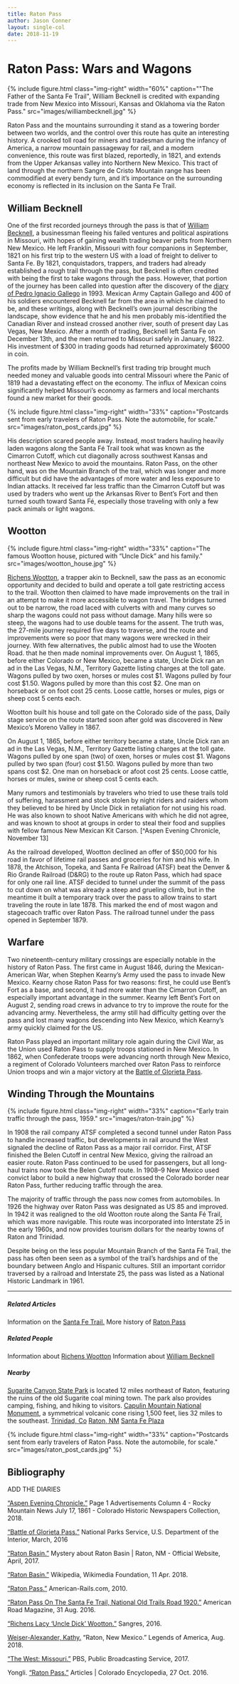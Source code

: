 ```yaml
---
title: Raton Pass
author: Jason Conner
layout: single-col
date: 2018-11-19
---
```


# Raton Pass: Wars and Wagons

{% include figure.html
  class="img-right"
  width="60%"
  caption=""The Father of the Santa Fe Trail", William Becknell is credited with expanding trade from New Mexico into Missouri, Kansas and Oklahoma via the Raton Pass."
  src="images/williambecknell.jpg"
%}

Raton Pass and the mountains surrounding it stand as a towering border between two worlds, and the control over this route has quite an interesting history. A crooked toll road for miners and tradesman during the infancy of America, a narrow mountain passageway for rail, and a modern convenience, this route was first blazed, reportedly, in 1821, and extends from the Upper Arkansas valley into Northern New Mexico. This tract of land through the northern Sangre de Cristo Mountain range has been commodified at every bendy turn, and it’s importance on the surrounding economy is reflected in its inclusion on the Santa Fe Trail.


## William Becknell

One of the first recorded journeys through the pass is that of [William Becknell](https://en.wikipedia.org/wiki/William_Becknell), a businessman fleeing his failed ventures and political aspirations in Missouri, with hopes of gaining wealth trading beaver pelts from Northern New Mexico. He left Franklin, Missouri with four companions in September, 1821 on his first trip to the western US with a load of freight to deliver to Santa Fe. By 1821, conquistadors, trappers, and traders had already established a rough trail through the pass, but Becknell is often credited with being the first to take wagons through the pass. However, that portion of the journey has been called into question after the discovery of the [diary of Pedro Ignacio Gallego](https://www.santafetrailresearch.com/research/pedro-ignacio-gallego-1.html) in 1993. Mexican Army Captain Gallego and 400 of his soldiers encountered Becknell far from the area in which he claimed to be, and these writings, along with Becknell’s own journal describing the landscape, show evidence that he and his men probably mis-identified the Canadian River and instead crossed another river, south of present day Las Vegas, New Mexico. After a month of trading, Becknell left Santa Fe on December 13th, and the men returned to Missouri safely in January, 1822. His investment of $300 in trading goods had returned approximately $6000 in coin. 

The profits made by William Becknell’s first trading trip brought much needed money and valuable goods into central Missouri where the Panic of 1819 had a devastating effect on the economy. The influx of Mexican coins significantly helped Missouri’s economy as farmers and local merchants found a new market for their goods. 

{% include figure.html
  class="img-right"
  width="33%"
  caption="Postcards sent from early travelers of Raton Pass. Note the automobile, for scale."
  src="images/raton_post_cards.jpg"
%}


His description scared people away. Instead, most traders hauling heavily laden wagons along the Santa Fé Trail took what was known as the Cimarron Cutoff, which cut diagonally across southwest Kansas and northeast New Mexico to avoid the mountains. Raton Pass, on the other hand, was on the Mountain Branch of the trail, which was longer and more difficult but did have the advantages of more water and less exposure to Indian attacks. It received far less traffic than the Cimarron Cutoff but was used by traders who went up the Arkansas River to Bent’s Fort and then turned south toward Santa Fé, especially those traveling with only a few pack animals or light wagons.

## Wootton

{% include figure.html
  class="img-right"
  width="33%"
  caption="The famous Wootton house, pictured with “Uncle Dick” and his family."
  src="images/wootton_house.jpg"
%}

[Richens Wootton](https://en.wikipedia.org/wiki/Richens_Lacey_Wootton), a trapper akin to Becknell, saw the pass as an economic opportunity and decided to build and operate a toll gate restricting access to the trail. Wootton then claimed to have made improvements on the trail in an attempt to make it more accessible to wagon travel.  The bridges turned out to be narrow, the road laced with culverts with and many curves so sharp the wagons could not pass without damage. Many hills were so steep, the wagons had to use double teams for the assent. The truth was, the 27-mile journey required five days to traverse, and the route and improvements were so poor that many wagons were wrecked in their journey. With few alternatives, the public almost had to use the Wooten Road. that he then made nominal improvements over. On August 1, 1865, before either Colorado or New Mexico, became a state, Uncle Dick ran an ad in the Las Vegas, N.M., Territory Gazette listing charges at the toll gate. Wagons pulled by two oxen, horses or mules cost $1. Wagons pulled by four cost $1.50. Wagons pulled by more than this cost $2. One man on horseback or on foot cost 25 cents. Loose cattle, horses or mules, pigs or sheep cost 5 cents each.

Wootton built his house and toll gate on the Colorado side of the pass, Daily stage service on the route started soon after gold was discovered in New Mexico’s Moreno Valley in 1867.

On August 1, 1865, before either territory became a state, Uncle Dick ran an ad in the Las Vegas, N.M., Territory Gazette listing charges at the toll gate. Wagons pulled by one span (two) of oxen, horses or mules cost $1. Wagons pulled by two span (four) cost $1.50. Wagons pulled by more than two spans cost $2. One man on horseback or afoot cost 25 cents. Loose cattle, horses or mules, swine or sheep cost 5 cents each.

Many rumors and testimonials by travelers who tried to use these trails told of suffering, harassment and stock stolen by night riders and raiders whom they believed to be hired by Uncle Dick in retaliation for not using his road. He was also known to shoot Native Americans with which he did not agree, and was known to shoot at groups in order to steal their food and supplies with fellow famous New Mexican Kit Carson. [^Aspen Evening Chronicle, November 13] 

As the railroad developed, Wootton declined an offer of $50,000 for his road in favor of lifetime rail passes and groceries for him and his wife. In 1878, the Atchison, Topeka, and Santa Fe Railroad (ATSF) beat the Denver & Rio Grande Railroad (D&RG) to the route up Raton Pass, which had space for only one rail line. ATSF decided to tunnel under the summit of the pass to cut down on what was already a steep and grueling climb, but in the meantime it built a temporary track over the pass to allow trains to start traveling the route in late 1878. This marked the end of most wagon and stagecoach traffic over Raton Pass. The railroad tunnel under the pass opened in September 1879.

## Warfare

Two nineteenth-century military crossings are especially notable in the history of Raton Pass. The first came in August 1846, during the Mexican-American War, when Stephen Kearny’s Army used the pass to invade New Mexico. Kearny chose Raton Pass for two reasons: first, he could use Bent’s Fort as a base, and second, it had more water than the Cimarron Cutoff, an especially important advantage in the summer. Kearny left Bent’s Fort on August 2, sending road crews in advance to try to improve the route for the advancing army. Nevertheless, the army still had difficulty getting over the pass and lost many wagons descending into New Mexico, which Kearny’s army quickly claimed for the US.

Raton Pass played an important military role again during the Civil War, as the Union used Raton Pass to supply troops stationed in New Mexico. In 1862, when Confederate troops were advancing north through New Mexico, a regiment of Colorado Volunteers marched over Raton Pass to reinforce Union troops and win a major victory at the [Battle of Glorieta Pass](https://www.nps.gov/peco/learn/historyculture/battle-of-glorieta-pass.htm).

## Winding Through the Mountains

{% include figure.html
  class="img-right"
  width="33%"
  caption="Early train traffic through the pass, 1959."
  src="images/raton-train.jpg"
%}

In 1908 the rail company ATSF completed a second tunnel under Raton Pass to handle increased traffic, but developments in rail around the West signaled the decline of Raton Pass as a major rail corridor. First, ATSF finished the Belen Cutoff in central New Mexico, giving the railroad an easier route. Raton Pass continued to be used for passengers, but all long-haul trains now took the Belen Cutoff route. In 1908–9 New Mexico used convict labor to build a new highway that crossed the Colorado border near Raton Pass, further reducing traffic through the area.

The majority of traffic through the pass now comes from automobiles. In 1926 the highway over Raton Pass was designated as US 85 and improved. In 1942 it was realigned to the old Wootton route along the Santa Fé Trail, which was more navigable. This route was incorporated into Interstate 25 in the early 1960s, and now provides tourism dollars for the nearby towns of Raton and Trinidad.

Despite being on the less popular Mountain Branch of the Santa Fé Trail, the pass has often been seen as a symbol of the trail’s hardships and of the boundary between Anglo and Hispanic cultures. Still an important corridor traversed by a railroad and Interstate 25, the pass was listed as a National Historic Landmark in 1961.

***
##### Related Articles
Information on the [Santa Fe Trail.](https://www.nps.gov/peco/learn/historyculture/santa-fe-trail.htm) 
More history of [Raton Pass](https://www.nps.gov/nr/twhp/wwwlps/lessons/117glorietaraton/117getting.htm)
 
##### Related People
Information about [Richens Wootton](https://en.wikipedia.org/wiki/Richens_Lacey_Wootton)
Information about [William Becknell](https://en.wikipedia.org/wiki/William_Becknell)
 
##### Nearby
[Sugarite Canyon State Park](http://www.emnrd.state.nm.us/spd/sugaritecanyonstatepark.html) is located 12 miles northeast of Raton, featuring the ruins of the old Sugarite coal mining town. The park also provides camping, fishing, and hiking to visitors. [Capulin Mountain National Monument](https://www.nps.gov/cavo/index.htm), a symmetrical volcanic cone rising 1,500 feet, lies 32 miles to the southeast.
[Trinidad, Co](https://www.trinidad.co.gov/tourism-board)
[Raton, NM](http://visitraton.org)
[Santa Fe Plaza](https://www.nps.gov/nr/travel/american_latino_heritage/Santa_Fe_Plaza.html)

{% include figure.html
  class="img-right"
  width="33%"
  caption="Postcards sent from early travelers of Raton Pass. Note the automobile, for scale."
  src="images/raton_post_cards.jpg"
%}


## Bibliography

ADD THE DIARIES

[“Aspen Evening Chronicle.”](www.coloradohistoricnewspapers.org/cgi-bin/colorado?a=d&d=ADC18911113.2.40&e=-------en-20--1--txt-txIN--------0-) Page 1 Advertisements Column 4 - Rocky Mountain News July 17, 1861 - Colorado Historic Newspapers Collection, 2018.

[“Battle of Glorieta Pass.”](www.nps.gov/peco/learn/historyculture/battle-of-glorieta-pass.htm) National Parks Service, U.S. Department of the Interior, March, 2016

[“Raton Basin.”](www.ratonnm.gov/256/Mystery-about-Raton-Basin) Mystery about Raton Basin | Raton, NM - Official Website, April, 2017. 

[“Raton Basin.”](en.wikipedia.org/wiki/Raton_Basin) Wikipedia, Wikimedia Foundation, 11 Apr. 2018. 

[“Raton Pass.”]( www.american-rails.com/raton.html#gallery[pageGallery]/0/) American-Rails.com, 2010.

[“Raton Pass On The Santa Fe Trail, National Old Trails Road 1920.”](www.americanroadmagazine.com/forum/topic/1758-raton-pass-on-the-santa-fe-trail-national-old-trails-road-1920) American Road Magazine, 31 Aug. 2016. 

[“Richens Lacy ‘Uncle Dick’ Wootton.”](www.sangres.com/history/uncledick.htm#.W_9hd3tKi00) Sangres, 2016. 

[Weiser-Alexander, Kathy.](www.legendsofamerica.com/raton-new-mexico/2/.) “Raton, New Mexico.” Legends of America, Aug. 2018. 

[“The West: Missouri.”](www.pbs.org/weta/thewest/resources/archives/two/62_12.htm)
 PBS, Public Broadcasting Service, 2017. 

Yongli. [“Raton Pass.”](coloradoencyclopedia.org/article/raton-pass-0#References) Articles | Colorado Encyclopedia, 27 Oct. 2016.
